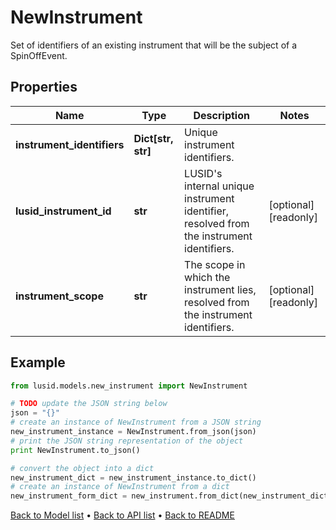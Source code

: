 # NewInstrument

Set of identifiers of an existing instrument that will be the subject of a SpinOffEvent.

## Properties
Name | Type | Description | Notes
------------ | ------------- | ------------- | -------------
**instrument_identifiers** | **Dict[str, str]** | Unique instrument identifiers. | 
**lusid_instrument_id** | **str** | LUSID&#39;s internal unique instrument identifier, resolved from the instrument identifiers. | [optional] [readonly] 
**instrument_scope** | **str** | The scope in which the instrument lies, resolved from the instrument identifiers. | [optional] [readonly] 

## Example

```python
from lusid.models.new_instrument import NewInstrument

# TODO update the JSON string below
json = "{}"
# create an instance of NewInstrument from a JSON string
new_instrument_instance = NewInstrument.from_json(json)
# print the JSON string representation of the object
print NewInstrument.to_json()

# convert the object into a dict
new_instrument_dict = new_instrument_instance.to_dict()
# create an instance of NewInstrument from a dict
new_instrument_form_dict = new_instrument.from_dict(new_instrument_dict)
```
[Back to Model list](../README.md#documentation-for-models) &#8226; [Back to API list](../README.md#documentation-for-api-endpoints) &#8226; [Back to README](../README.md)



